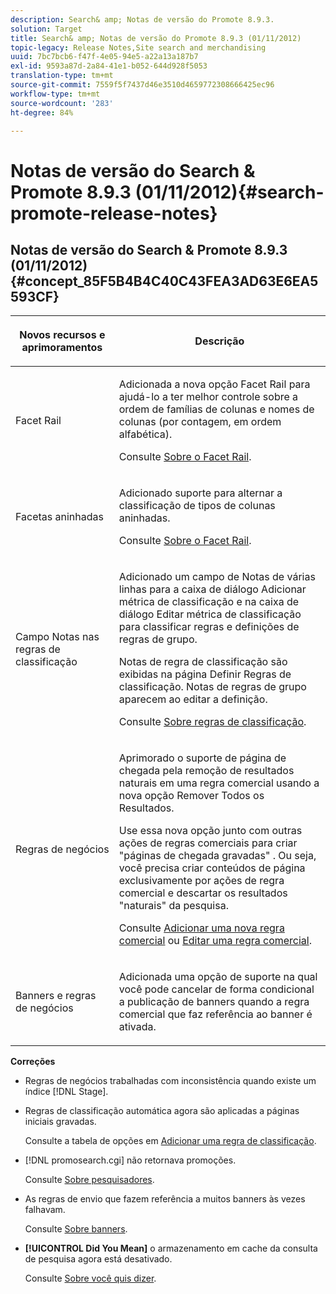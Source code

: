```yaml
---
description: Search& amp; Notas de versão do Promote 8.9.3.
solution: Target
title: Search& amp; Notas de versão do Promote 8.9.3 (01/11/2012)
topic-legacy: Release Notes,Site search and merchandising
uuid: 7bc7bcb6-f47f-4e05-94e5-a22a13a187b7
exl-id: 9593a87d-2a84-41e1-b052-644d928f5053
translation-type: tm+mt
source-git-commit: 7559f5f7437d46e3510d4659772308666425ec96
workflow-type: tm+mt
source-wordcount: '283'
ht-degree: 84%

---
```


# Notas de versão do Search &amp; Promote 8.9.3 (01/11/2012){#search-promote-release-notes}

## Notas de versão do Search &amp; Promote 8.9.3 (01/11/2012) {#concept_85F5B4B4C40C43FEA3AD63E6EA5593CF}

<table> 
 <thead> 
  <tr> 
   <th colname="col1" class="entry"> <p>Novos recursos e aprimoramentos </p> </th> 
   <th colname="col2" class="entry"> <p>Descrição </p> </th> 
  </tr> 
 </thead>
 <tbody> 
  <tr> 
   <td colname="col1"> <p>Facet Rail </p> </td> 
   <td colname="col2"> <p> 
     <!--3309390--> Adicionada a nova opção <span class="uicontrol">Facet Rail</span> para ajudá-lo a ter melhor controle sobre a ordem de famílias de colunas e nomes de colunas (por contagem, em ordem alfabética). </p> <p>Consulte <a href="../c-about-design-menu/c-about-facet-rails.md#concept_1FDC8BCDFFC84A0889DA670F63D5F6DB" format="dita" scope="local">Sobre o Facet Rail</a>. </p> </td> 
  </tr> 
  <tr> 
   <td colname="col1"> <p> Facetas aninhadas </p> </td> 
   <td colname="col2"> <p> Adicionado suporte para alternar a classificação de tipos de colunas aninhadas. </p> <p>Consulte <a href="../c-about-design-menu/c-about-facet-rails.md#concept_1FDC8BCDFFC84A0889DA670F63D5F6DB" format="dita" scope="local">Sobre o Facet Rail</a>. </p> </td> 
  </tr> 
  <tr> 
   <td colname="col1"> <p>Campo Notas nas regras de classificação </p> </td> 
   <td colname="col2"> <p> 
     <!--3063772--> Adicionado um campo de <span class="wintitle">Notas</span> de várias linhas para a caixa de diálogo <span class="wintitle">Adicionar métrica de classificação</span> e na caixa de diálogo <span class="wintitle">Editar métrica de classificação</span> para classificar regras e definições de regras de grupo. </p> <p>Notas de regra de classificação são exibidas na página <span class="wintitle">Definir Regras de classificação</span>. Notas de regras de grupo aparecem ao editar a definição. </p> <p>Consulte <a href="../c-about-rules-menu/c-about-ranking-rules.md#concept_F555C076759B4E81B925441CFE707397" format="dita" scope="local">Sobre regras de classificação</a>. </p> </td> 
  </tr> 
  <tr> 
   <td colname="col1"> <p>Regras de negócios </p> </td> 
   <td colname="col2"> <p> 
     <!--3331637--> Aprimorado o suporte de página de chegada pela remoção de resultados naturais em uma regra comercial usando a nova opção <span class="uicontrol">Remover Todos os Resultados</span>. </p> <p>Use essa nova opção junto com outras ações de regras comerciais para criar "páginas de chegada gravadas" . Ou seja, você precisa criar conteúdos de página exclusivamente por ações de regra comercial e descartar os resultados "naturais" da pesquisa. </p> <p>Consulte <a href="../c-about-rules-menu/c-about-business-rules.md#task_BD3B31ED48BB4B1B8F1DCD3BFA2528E7" format="dita" scope="local">Adicionar uma nova regra comercial</a> ou <a href="../c-about-rules-menu/c-about-business-rules.md#task_375CFA75D1D94D9E92A35DE1228E5087" format="dita" scope="local">Editar uma regra comercial</a>. </p> </td> 
  </tr> 
  <tr> 
   <td colname="col1"> <p>Banners e regras de negócios </p> </td> 
   <td colname="col2"> <p> Adicionada uma opção de suporte na qual você pode cancelar de forma condicional a publicação de banners quando a regra comercial que faz referência ao banner é ativada. </p> </td> 
  </tr> 
 </tbody> 
</table>

**Correções**

* Regras de negócios trabalhadas com inconsistência quando existe um índice [!DNL Stage].
* Regras de classificação automática agora são aplicadas a páginas iniciais gravadas.

   Consulte a tabela de opções em [Adicionar uma regra de classificação](../c-about-rules-menu/c-about-ranking-rules.md#task_A132789FD4E5423DAD090DCDA7311E8A).

* [!DNL promosearch.cgi] não retornava promoções.

   Consulte [Sobre pesquisadores](../c-about-settings-menu/c-about-searching-menu.md#concept_207105CF26B1448F8A3D223787C56AB8).

* As regras de envio que fazem referência a muitos banners às vezes falhavam.

   Consulte [Sobre banners](../c-about-design-menu/c-about-banners.md#concept_5BBE01FEC6134393B43CC917C8CC64DA).

* **[!UICONTROL Did You Mean]** o armazenamento em cache da consulta de pesquisa agora está desativado.

   Consulte [Sobre você quis dizer](../c-about-linguistics-menu/c-about-did-you-mean.md#concept_7D4F3C29EF184B538B8AE2ECAE0CDC5E).
